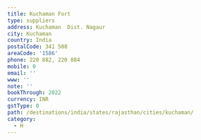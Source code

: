 ```yaml
---
title: Kuchaman Fort
type: suppliers
address: Kuchaman  Dist. Nagaur
city: Kuchaman
country: India
postalCode: 341 508
areaCode: '1586'
phone: 220 882, 220 884
mobile: 0
email: ''
www: ''
note: ''
bookThrough: 2022
currency: INR
gstType: 0
path: /destinations/india/states/rajasthan/cities/kuchaman/
category:
  - H
---
```


